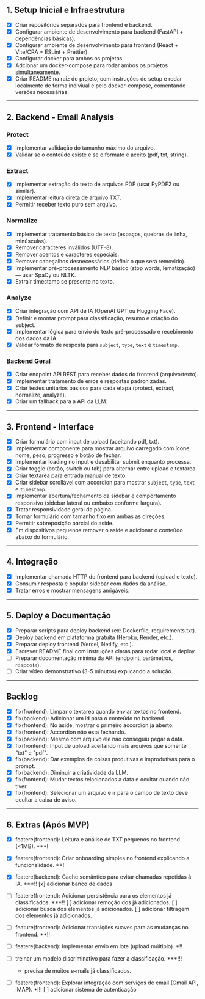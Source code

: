 ## 1. Setup Inicial e Infraestrutura

* [x] Criar repositórios separados para frontend e backend.
* [x] Configurar ambiente de desenvolvimento para backend (FastAPI + dependências básicas).
* [x] Configurar ambiente de desenvolvimento para frontend (React + Vite/CRA + ESLint + Prettier).
* [x] Configurar docker para ambos os projetos.
* [x] Adcionar um docker-compose para rodar ambos os projetos simultaneamente.
* [x] Criar README na raiz do projeto, com instruções de setup e rodar localmente de forma indiviual e pelo docker-compose, comentando versões necessárias.
---

## 2. Backend - Email Analysis

### Protect

* [x] Implementar validação do tamanho máximo do arquivo.
* [x] Validar se o conteúdo existe e se o formato é aceito (pdf, txt, string).

### Extract

* [x] Implementar extração do texto de arquivos PDF (usar PyPDF2 ou similar).
* [x] Implementar leitura direta de arquivo TXT.
* [x] Permitir receber texto puro sem arquivo.

### Normalize

* [x] Implementar tratamento básico de texto (espaços, quebras de linha, minúsculas).
* [x] Remover caracteres inválidos (UTF-8).
* [x] Remover acentos e caracteres especiais.
* [x] Remover cabeçalhos desnecessários (definir o que será removido).
* [x] Implementar pré-processamento NLP básico (stop words, lematização) — usar SpaCy ou NLTK.
* [x] Extrair timestamp se presente no texto.

### Analyze

* [x] Criar integração com API de IA (OpenAI GPT ou Hugging Face).
* [x] Definir e montar prompt para classificação, resumo e criação do subject.
* [x] Implementar lógica para envio do texto pré-processado e recebimento dos dados da IA.
* [x] Validar formato de resposta para `subject`, `type`, `text` e `timestamp`.

### Backend Geral

* [x] Criar endpoint API REST para receber dados do frontend (arquivo/texto).
* [x] Implementar tratamento de erros e respostas padronizadas.
* [x] Criar testes unitários básicos para cada etapa (protect, extract, normalize, analyze).
* [x] Criar um fallback para a API da LLM.

---

## 3. Frontend - Interface

* [x] Criar formulário com input de upload (aceitando pdf, txt).
* [x] Implementar componente para mostrar arquivo carregado com ícone, nome, peso, progresso e botão de fechar.
* [x] Implementar loading no input e desabilitar submit enquanto processa.
* [x] Criar toggle (botão, switch ou tab) para alternar entre upload e textarea.
* [x] Criar textarea para entrada manual de texto.
* [x] Criar sidebar scrollável com accordion para mostrar `subject`, `type`, `text` e `timestamp`.
* [x] Implementar abertura/fechamento da sidebar e comportamento responsivo (sidebar lateral ou embaixo conforme largura).
* [x] Tratar responsividade geral da página.
* [x] Tornar formulário com tamanho fixo em ambas as direções.
* [x] Permitir sobreposição parcial do aside.
* [x] Em dispositivos pequenos remover o aside e adicionar o conteúdo abaixo do formulário.

---

## 4. Integração

* [x] Implementar chamada HTTP do frontend para backend (upload e texto).
* [x] Consumir resposta e popular sidebar com dados da análise.
* [x] Tratar erros e mostrar mensagens amigáveis.

---

## 5. Deploy e Documentação

* [x] Preparar scripts para deploy backend (ex: Dockerfile, requirements.txt).
* [x] Deploy backend em plataforma gratuita (Heroku, Render, etc.).
* [x] Preparar deploy frontend (Vercel, Netlify, etc.).
* [x] Escrever README final com instruções claras para rodar local e deploy.
* [ ] Preparar documentação mínima da API (endpoint, parâmetros, resposta).
* [ ] Criar vídeo demonstrativo (3-5 minutos) explicando a solução.

---

## Backlog

* [x] fix(frontend): Limpar o textarea quando enviar textos no frontend.
* [x] fix(backend): Adicionar um id para o conteúdo no backend.
* [x] fix(frontend): No aside, mostrar o primeiro accordion já aberto.
* [x] fix(frontend): Accordion não esta fechando.
* [x] fix(backend): Mesmo com arquivo ele não conseguiu pegar a data.
* [x] fix(frontend): Input de upload aceitando mais arquivos que somente "txt" e "pdf".
* [x] fix(backend): Dar exemplos de coisas produtivas e improdutivas para o prompt. 
* [x] fix(backend): Diminuir a criatividade da LLM.
* [x] fix(frontend): Mudar textos relacionados a data e ocultar quando não tiver.
* [x] fix(frontend): Selecionar um arquivo e ir para o campo de texto deve ocultar a caixa de aviso.

---

## 6. Extras (Após MVP)

* [x] featere(frontend): Leitura e análise de TXT pequenos no frontend (<1MB). ***!
* [x] featere(frontend): Criar onboarding simples no frontend explicando a funcionalidade. **!

* [x] featere(backend): Cache semântico para evitar chamadas repetidas à IA. ***!!
    [x] adicionar banco de dados
* [ ] featere(frontend): Adicionar persistência para os elementos já classificados. ***!!
    [ ] adicionar remoção dos já adicionados.
    [ ] adicionar busca dos elementos já adicionados.
    [ ] adicionar filtragem dos elementos já adicionados.
* [ ] feature(frontend): Adicionar transições suaves para as mudanças no frontend. **!!
* [ ] featere(backend): Implementar envio em lote (upload múltiplo). *!!

* [ ] treinar um modelo discriminativo para fazer a classificação. ***!!!
    - precisa de muitos e-mails já classificados.
* [ ] featere(frontend): Explorar integração com serviços de email (Gmail API, IMAP). *!!!
    [ ] adicionar sistema de autenticação
